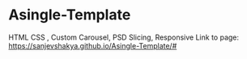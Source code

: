 # Asingle-Template
HTML CSS , Custom Carousel, PSD Slicing, Responsive
Link to page: https://sanjevshakya.github.io/Asingle-Template/#
